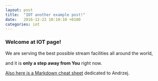 ```yaml
---
layout: post
title:  "IOT another example post!"
date:   2016-12-22 10:10:10 +0100
categories: iot
---
```

### Welcome at IOT page!
 
 We are serving the best possible stream facilities all around the world, 
 
 and it is **only a step away from You** right now.
 
 [Also here is a Markdown cheat sheet](https://github.com/adam-p/markdown-here/wiki/Markdown-Cheatsheet) dedicated to Andrzej.